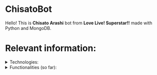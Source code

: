 # ChisatoBot

Hello! This is **Chisato Arashi** bot from **Love Live! Superstar!!** made with Python and MongoDB.

# **Relevant information:**

<details><summary> Technologies: </summary>

* Python: Implements [Discord.py](https://discordpy.readthedocs.io/en/stable/) API for all bot functions.
* MongoDB: Implemented by importing [PyMongo](https://www.mongodb.com/docs/drivers/pymongo/).

All imports can be found in the [pyconfig](https://github.com/TheJosuep/ChisatoBot/blob/main/pyconfig.txt) text file in the repository root.

</details>

<details><summary> Functionalities (so far): </summary>

* Register a server in its database when joining.
* Say hi.

Yep, it has just begun.

</details>
